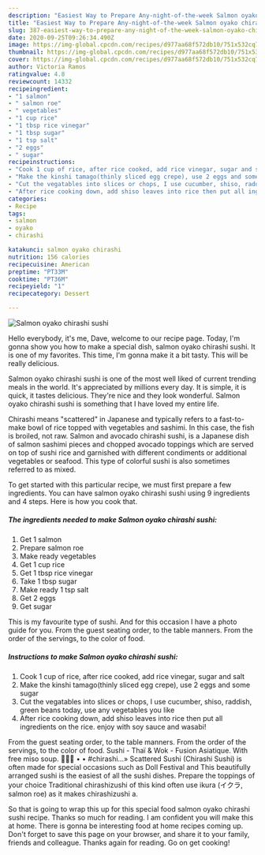 ```yaml
---
description: "Easiest Way to Prepare Any-night-of-the-week Salmon oyako chirashi sushi"
title: "Easiest Way to Prepare Any-night-of-the-week Salmon oyako chirashi sushi"
slug: 387-easiest-way-to-prepare-any-night-of-the-week-salmon-oyako-chirashi-sushi
date: 2020-09-25T09:26:34.490Z
image: https://img-global.cpcdn.com/recipes/d977aa68f572db10/751x532cq70/salmon-oyako-chirashi-sushi-recipe-main-photo.jpg
thumbnail: https://img-global.cpcdn.com/recipes/d977aa68f572db10/751x532cq70/salmon-oyako-chirashi-sushi-recipe-main-photo.jpg
cover: https://img-global.cpcdn.com/recipes/d977aa68f572db10/751x532cq70/salmon-oyako-chirashi-sushi-recipe-main-photo.jpg
author: Victoria Ramos
ratingvalue: 4.8
reviewcount: 14332
recipeingredient:
- "1 salmon"
- " salmon roe"
- " vegetables"
- "1 cup rice"
- "1 tbsp rice vinegar"
- "1 tbsp sugar"
- "1 tsp salt"
- "2 eggs"
- " sugar"
recipeinstructions:
- "Cook 1 cup of rice, after rice cooked, add rice vinegar, sugar and salt"
- "Make the kinshi tamago(thinly sliced egg crepe), use 2 eggs and some sugar"
- "Cut the vegatables into slices or chops, I use cucumber, shiso, raddish, green beans today, use any vegetables you like"
- "After rice cooking down, add shiso leaves into rice then put all ingredients on the rice. enjoy with soy sauce and wasabi!"
categories:
- Recipe
tags:
- salmon
- oyako
- chirashi

katakunci: salmon oyako chirashi 
nutrition: 156 calories
recipecuisine: American
preptime: "PT33M"
cooktime: "PT36M"
recipeyield: "1"
recipecategory: Dessert

---
```



![Salmon oyako chirashi sushi](https://img-global.cpcdn.com/recipes/d977aa68f572db10/751x532cq70/salmon-oyako-chirashi-sushi-recipe-main-photo.jpg)

Hello everybody, it's me, Dave, welcome to our recipe page. Today, I'm gonna show you how to make a special dish, salmon oyako chirashi sushi. It is one of my favorites. This time, I'm gonna make it a bit tasty. This will be really delicious.

Salmon oyako chirashi sushi is one of the most well liked of current trending meals in the world. It's appreciated by millions every day. It is simple, it is quick, it tastes delicious. They're nice and they look wonderful. Salmon oyako chirashi sushi is something that I have loved my entire life.

Chirashi means &#34;scattered&#34; in Japanese and typically refers to a fast-to-make bowl of rice topped with vegetables and sashimi. In this case, the fish is broiled, not raw. Salmon and avocado chirashi sushi, is a Japanese dish of salmon sashimi pieces and chopped avocado toppings which are served on top of sushi rice and garnished with different condiments or additional vegetables or seafood. This type of colorful sushi is also sometimes referred to as mixed.


To get started with this particular recipe, we must first prepare a few ingredients. You can have salmon oyako chirashi sushi using 9 ingredients and 4 steps. Here is how you cook that.

<!--inarticleads1-->

##### The ingredients needed to make Salmon oyako chirashi sushi:

1. Get 1 salmon
1. Prepare  salmon roe
1. Make ready  vegetables
1. Get 1 cup rice
1. Get 1 tbsp rice vinegar
1. Take 1 tbsp sugar
1. Make ready 1 tsp salt
1. Get 2 eggs
1. Get  sugar


This is my favourite type of sushi. And for this occasion I have a photo guide for you. From the guest seating order, to the table manners. From the order of the servings, to the color of food. 

<!--inarticleads2-->

##### Instructions to make Salmon oyako chirashi sushi:

1. Cook 1 cup of rice, after rice cooked, add rice vinegar, sugar and salt
1. Make the kinshi tamago(thinly sliced egg crepe), use 2 eggs and some sugar
1. Cut the vegatables into slices or chops, I use cucumber, shiso, raddish, green beans today, use any vegetables you like
1. After rice cooking down, add shiso leaves into rice then put all ingredients on the rice. enjoy with soy sauce and wasabi!


From the guest seating order, to the table manners. From the order of the servings, to the color of food. Sushi - Thaï &amp; Wok - Fusion Asiatique. With free miso soup. 🍣🍣🍣 • • #chirashi…» Scattered Sushi (Chirashi Sushi) is often made for special occasions such as Doll Festival and This beautifully arranged sushi is the easiest of all the sushi dishes. Prepare the toppings of your choice Traditional chirashizushi of this kind often use ikura (イクラ, salmon roe) as it makes chirashizushi a. 

So that is going to wrap this up for this special food salmon oyako chirashi sushi recipe. Thanks so much for reading. I am confident you will make this at home. There is gonna be interesting food at home recipes coming up. Don't forget to save this page on your browser, and share it to your family, friends and colleague. Thanks again for reading. Go on get cooking!
